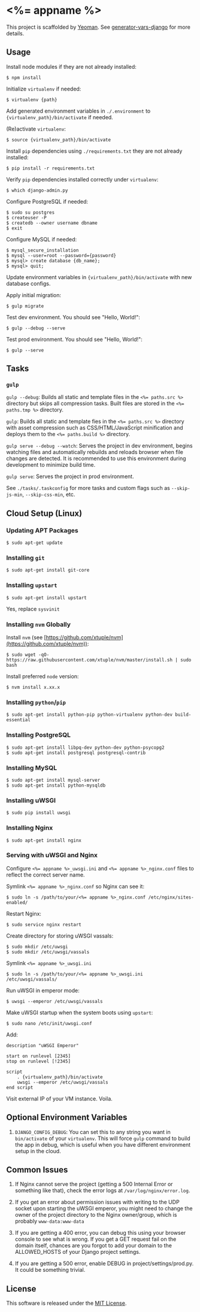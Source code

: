 # <%= appname %>

This project is scaffolded by [Yeoman](http://yeoman.io). See [generator-vars-django](https://github.com/VARIANTE/generator-vars-django.git) for more details.

## Usage

Install node modules if they are not already installed:
```
$ npm install
```

Initialize ```virtualenv``` if needed:
```
$ virtualenv {path}
```

Add generated environment variables in ```./.environment``` to ```{virtualenv_path}/bin/activate``` if needed.

(Re)activate ```virtualenv```:
```
$ source {virtualenv_path}/bin/activate
```

Install ```pip``` dependencies using ```./requirements.txt``` they are not already installed:
```
$ pip install -r requirements.txt
```

Verify ```pip``` dependencies installed correctly under ```virtualenv```:
```
$ which django-admin.py
```

Configure PostgreSQL if needed:
```
$ sudo su postgres
$ createuser -P
$ createdb --owner username dbname
$ exit
```

Configure MySQL if needed:
```
$ mysql_secure_installation
$ mysql --user=root --password={password}
$ mysql> create database {db_name};
$ mysql> quit;
```

Update environment variables in ```{virtualenv_path}/bin/activate``` with new database configs.

Apply initial migration:
```
$ gulp migrate
```

Test dev environment. You should see "Hello, World!":
```
$ gulp --debug --serve
```

Test prod environment. You should see "Hello, World!":
```
$ gulp --serve
```

## Tasks

### ```gulp```

```gulp --debug```: Builds all static and template files in the ```<%= paths.src %>``` directory but skips all compression tasks. Built files are stored in the ```<%= paths.tmp %>``` directory.

```gulp```: Builds all static and template fies in the ```<%= paths.src %>``` directory with asset compression such as CSS/HTML/JavaScript minification and deploys them to the ```<%= paths.build %>``` directory.

```gulp serve --debug --watch```: Serves the project in dev environment, begins watching files and automatically rebuilds and reloads browser when file changes are detected. It is recommended to use this environment during development to minimize build time.

```gulp serve```: Serves the project in prod environment.

See ```./tasks/.taskconfig``` for more tasks and custom flags such as ```--skip-js-min```, ```--skip-css-min```, etc.


## Cloud Setup (Linux)

### Updating APT Packages

```
$ sudo apt-get update
```

### Installing ```git```

```
$ sudo apt-get install git-core
```

### Installing ```upstart```

```
$ sudo apt-get install upstart
```
Yes, replace ```sysvinit```

### Installing ```nvm``` Globally

Install ```nvm``` (see [https://github.com/xtuple/nvm](https://github.com/xtuple/nvm)):
```
$ sudo wget -qO- https://raw.githubusercontent.com/xtuple/nvm/master/install.sh | sudo bash
```

Install preferred ```node``` version:
```
$ nvm install x.xx.x
```

### Installing ```python```/```pip```

```
$ sudo apt-get install python-pip python-virtualenv python-dev build-essential
```

### Installing PostgreSQL

```
$ sudo apt-get install libpq-dev python-dev python-psycopg2
$ sudo apt-get install postgresql postgresql-contrib
```

### Installing MySQL

```
$ sudo apt-get install mysql-server
$ sudo apt-get install python-mysqldb
```

### Installing uWSGI

```
$ sudo pip install uwsgi
```

### Installing Nginx

```
$ sudo apt-get install nginx
```

### Serving with uWSGI and Nginx

Configure ```<%= appname %>_uwsgi.ini``` and ```<%= appname %>_nginx.conf``` files to reflect the correct server name.

Symlink ```<%= appname %>_nginx.conf``` so Nginx can see it:
```
$ sudo ln -s /path/to/your/<%= appname %>_nginx.conf /etc/nginx/sites-enabled/
```

Restart Nginx:
```
$ sudo service nginx restart
```

Create directory for storing uWSGI vassals:
```
$ sudo mkdir /etc/uwsgi
$ sudo mkdir /etc/uwsgi/vassals
```

Symlink ```<%= appname %>_uwsgi.ini```
```
$ sudo ln -s /path/to/your/<%= appname %>_uwsgi.ini /etc/uwsgi/vassals/
```

Run uWSGI in emperor mode:
```
$ uwsgi --emperor /etc/uwsgi/vassals
```

Make uWSGI startup when the system boots using ```upstart```:
```
$ sudo nano /etc/init/uwsgi.conf
```
Add:
```
description "uWSGI Emperor"

start on runlevel [2345]
stop on runlevel [!2345]

script
    . {virtualenv_path}/bin/activate
    uwsgi --emperor /etc/uwsgi/vassals
end script
```

Visit external IP of your VM instance. Voila.

## Optional Environment Variables

1. `DJANGO_CONFIG_DEBUG`: You can set this to any string you want in `bin/activate` of your `virtualenv`. This will force `gulp` command to build the app in debug, which is useful when you have different environment setup in the cloud.

## Common Issues

1. If Nginx cannot serve the project (getting a 500 Internal Error or something like that), check the error logs at ```/var/log/nginx/error.log```.

2. If you get an error about permission issues with writing to the UDP socket upon starting the uWSGI emperor, you might need to change the owner of the project directory to the Nginx owner/group, which is probably `www-data:www-data`

3. If you are getting a 400 error, you can debug this using your browser console to see what is wrong. If you get a GET request fail on the domain itself, chances are you forgot to add your domain to the ALLOWED_HOSTS of your Django project settings.

4. If you are getting a 500 error, enable DEBUG in project/settings/prod.py. It could be something trivial.

## License

This software is released under the [MIT License](http://opensource.org/licenses/MIT).
